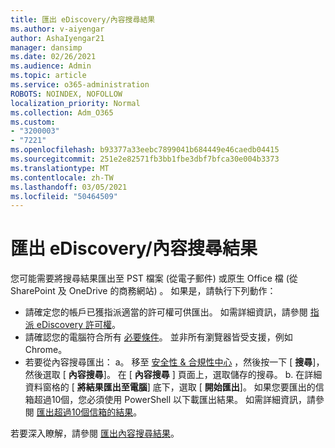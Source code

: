 ```yaml
---
title: 匯出 eDiscovery/內容搜尋結果
ms.author: v-aiyengar
author: AshaIyengar21
manager: dansimp
ms.date: 02/26/2021
ms.audience: Admin
ms.topic: article
ms.service: o365-administration
ROBOTS: NOINDEX, NOFOLLOW
localization_priority: Normal
ms.collection: Adm_O365
ms.custom:
- "3200003"
- "7221"
ms.openlocfilehash: b93377a33eebc7899041b684449e46caedb04415
ms.sourcegitcommit: 251e2e82571fb3bb1fbe3dbf7bfca30e004b3373
ms.translationtype: MT
ms.contentlocale: zh-TW
ms.lasthandoff: 03/05/2021
ms.locfileid: "50464509"
---
```

# <a name="export-ediscoverycontent-search-results"></a>匯出 eDiscovery/內容搜尋結果

您可能需要將搜尋結果匯出至 PST 檔案 (從電子郵件) 或原生 Office 檔 (從 SharePoint 及 OneDrive 的商務網站) 。 如果是，請執行下列動作：

- 請確定您的帳戶已獲指派適當的許可權可供匯出。 如需詳細資訊，請參閱 [指派 eDiscovery 許可權](https://go.microsoft.com/fwlink/?linkid=2102406)。
- 請確認您的電腦符合所有 [必要條件](https://docs.microsoft.com/office365/securitycompliance/export-search-results#before-you-begin)。 並非所有瀏覽器皆受支援，例如 Chrome。
- 若要從內容搜尋匯出： a。 移至 [安全性 & 合規性中心](https://protection.office.com/contentsearch) ，然後按一下 [ **搜尋**]，然後選取 [ **內容搜尋**]。 在 [ **內容搜尋** ] 頁面上，選取儲存的搜尋。
    b. 在詳細資料窗格的 [ **將結果匯出至電腦**] 底下，選取 [ **開始匯出**]。 如果您要匯出的信箱超過10個，您必須使用 PowerShell 以下載匯出結果。 如需詳細資訊，請參閱 [匯出超過10個信箱的結果](https://go.microsoft.com/fwlink/?linkid=2143861)。

若要深入瞭解，請參閱 [匯出內容搜尋結果](https://go.microsoft.com/fwlink/?linkid=2102118)。